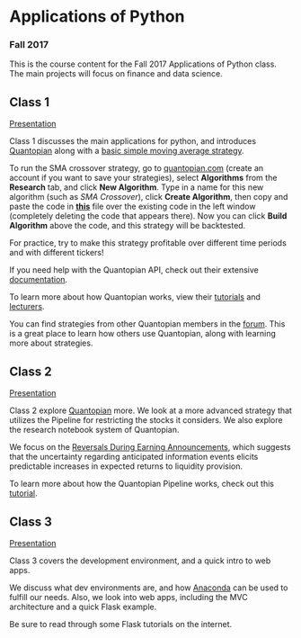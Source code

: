 # Applications of Python
### Fall 2017

This is the course content for the Fall 2017 Applications of Python class. The main projects will focus on finance and data science.

## Class 1

[Presentation](https://docs.google.com/presentation/d/1HLHjUlhV3QzeNNu6LckHgx63TIdyeWzPgg-KPo0x0IA/edit?usp=sharing)

Class 1 discusses the main applications for python, and introduces [Quantopian](https://www.quantopian.com) along with a [basic simple moving average strategy](./quantopian/sma_basic.py).

To run the SMA crossover strategy, go to [quantopian.com](https://www.quantopian.com) (create an account if you want to save your strategies), select **Algorithms** from the **Research** tab, and click **New Algorithm**. Type in a name for this new algorithm (such as *SMA Crossover*), click **Create Algorithm**, then copy and paste the code in [**this**](./quantopian/sma_basic.py) file over the existing code in the left window (completely deleting the code that appears there). Now you can click **Build Algorithm** above the code, and this strategy will be backtested.

For practice, try to make this strategy profitable over different time periods and with different tickers!

If you need help with the Quantopian API, check out their extensive [documentation](https://www.quantopian.com/help).

To learn more about how Quantopian works, view their [tutorials](https://www.quantopian.com/tutorials) and [lecturers](https://www.quantopian.com/lectures).

You can find strategies from other Quantopian members in the [forum](https://www.quantopian.com/posts). This is a great place to learn how others use Quantopian, along with learning more about strategies.

## Class 2

[Presentation](https://docs.google.com/presentation/d/1XBmdWTQ_t-GdZBNz1mOL7fh0jZv8-LS1xfEjs10JZIQ/edit?usp=sharing)

Class 2 explore [Quantopian](https://www.quantopian.com) more. We look at a more advanced strategy that utilizes the Pipeline for restricting the stocks it considers. We also explore the research notebook system of Quantopian.

We focus on the [Reversals During Earning Announcements](./quantopian/reversales/during/earnings/reversals_during_earnings.py), which suggests that the uncertainty regarding anticipated information events elicits predictable increases in expected returns to liquidity provision.

To learn more about how the Quantopian Pipeline works, check out this [tutorial](https://www.quantopian.com/tutorials/pipeline#lesson1).

## Class 3

[Presentation](https://docs.google.com/presentation/d/1v6GHA0OaDzje116zdP8o-ScQsA-esWAYuOmhA7dxy68/edit?usp=sharing)

Class 3 covers the development environment, and a quick intro to web apps.

We discuss what dev environments are, and how [Anaconda](https://www.anaconda.com/download) can be used to fulfill our needs. Also, we look into web apps, including the MVC architecture and a quick Flask example.

Be sure to read through some Flask tutorials on the internet.

